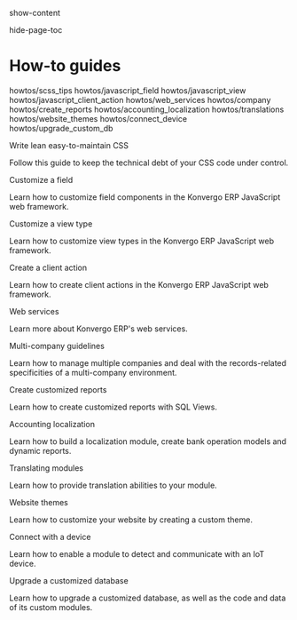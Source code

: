 show-content  

hide-page-toc  

# How-to guides

<div class="toctree" titlesonly="">

howtos/scss_tips howtos/javascript_field howtos/javascript_view
howtos/javascript_client_action howtos/web_services howtos/company
howtos/create_reports howtos/accounting_localization howtos/translations
howtos/website_themes howtos/connect_device howtos/upgrade_custom_db

</div>

<div class="cards">

<div class="card" target="howtos/scss_tips">

Write lean easy-to-maintain CSS

Follow this guide to keep the technical debt of your CSS code under
control.

</div>

<div class="card" target="howtos/javascript_field">

Customize a field

Learn how to customize field components in the Konvergo ERP JavaScript web
framework.

</div>

<div class="card" target="howtos/javascript_view">

Customize a view type

Learn how to customize view types in the Konvergo ERP JavaScript web framework.

</div>

<div class="card" target="howtos/javascript_client_action">

Create a client action

Learn how to create client actions in the Konvergo ERP JavaScript web framework.

</div>

<div class="card" target="howtos/web_services">

Web services

Learn more about Konvergo ERP's web services.

</div>

<div class="card" target="howtos/company">

Multi-company guidelines

Learn how to manage multiple companies and deal with the records-related
specificities of a multi-company environment.

</div>

<div class="card" target="howtos/create_reports">

Create customized reports

Learn how to create customized reports with SQL Views.

</div>

<div class="card" target="howtos/accounting_localization">

Accounting localization

Learn how to build a localization module, create bank operation models
and dynamic reports.

</div>

<div class="card" target="howtos/translations">

Translating modules

Learn how to provide translation abilities to your module.

</div>

<div class="card" target="howtos/website_themes">

Website themes

Learn how to customize your website by creating a custom theme.

</div>

<div class="card" target="howtos/connect_device">

Connect with a device

Learn how to enable a module to detect and communicate with an IoT
device.

</div>

<div class="card" target="howtos/upgrade_custom_db">

Upgrade a customized database

Learn how to upgrade a customized database, as well as the code and data
of its custom modules.

</div>

</div>
